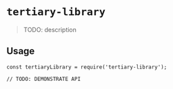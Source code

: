 # `tertiary-library`

> TODO: description

## Usage

```
const tertiaryLibrary = require('tertiary-library');

// TODO: DEMONSTRATE API
```
